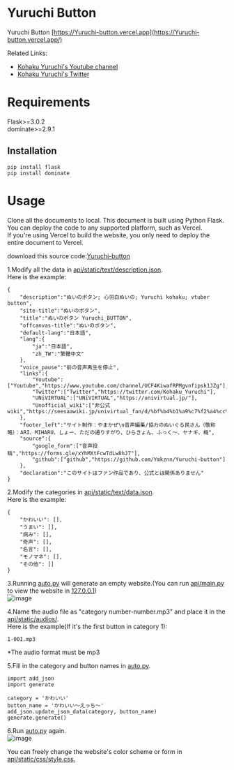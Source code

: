 # Yuruchi Button

Yuruchi Button [https://Yuruchi-button.vercel.app](https://Yuruchi-button.vercel.app/)

Related Links:
* [Kohaku Yuruchi's Youtube channel](https://www.youtube.com/channel/UCF4KiwafRPMgvnfipsk1JZg)
* [Kohaku Yuruchi's Twitter](https://twitter.com/Kohaku_Yuruchi)

# Requirements
Flask>=3.0.2  
dominate>=2.9.1

## Installation

`pip install flask`  
`pip install dominate`

# Usage
Clone all the documents to local.
This document is built using Python Flask. You can deploy the code to any supported platform, such as Vercel.  
If you're using Vercel to build the website, you only need to deploy the entire document to Vercel.

download this source code:[Yuruchi-button](https://github.com/Ymkznn/Yuruchi-button/archive/refs/heads/main.zip)  

1.Modify all the data in [api/static/text/description.json](https://github.com/Ymkznn/Yuruchi-button/blob/main/api/static/text/description.json).  
Here is the example:  
```
{
    "description":"ぬいのボタン; 心羽白ぬいの; Yuruchi kohaku; vtuber button",
    "site-title":"ぬいのボタン",
    "title":"ぬいのボタン Yuruchi_BUTTON",
    "offcanvas-title":"ぬいのボタン",
    "default-lang":"日本語",
    "lang":{
        "ja":"日本語",
        "zh_TW":"繁體中文"
    },
    "voice_pause":"前の音声再生を停止",
    "links":{
        "Youtube":["Youtube","https://www.youtube.com/channel/UCF4KiwafRPMgvnfipsk1JZg"],
        "Twitter":["Twitter","https://twitter.com/Kohaku_Yuruchi"],
        "UNiVIRTUAL":["UNiVIRTUAL","https://univirtual.jp/"],
        "Unofficial_wiki":["非公式wiki","https://seesaawiki.jp/univirtual_fan/d/%bf%b4%b1%a9%c7%f2%a4%cc%a4%a4%a4%ce"]
    },
    "footer_left":"サイト制作：やまかぜ\n音声編集/協力のぬいぐる民さん（敬称略）：ARI、MIHARU、しょー、ただの通りすがり、ひらきょん、ふっく～、ヤナギ、梅",
    "source":{
        "google_form":["音声投稿","https://forms.gle/xYhMXtFcwTdLw8hJ7"],
        "github":["github","https://github.com/Ymkznn/Yuruchi-button"]
    },
    "declaration":"このサイトはファン作品であり、公式とは関係ありません"
}
```  

2.Modify the categories in [api/static/text/data.json](https://github.com/Ymkznn/Yuruchi-button/blob/main/api/static/text/data.json).  
Here is the example:  
```
{
    "かわいい": [],
    "うまい": [],
    "病み": [],
    "奇声": [],
    "名言": [],
    "モノマネ": [],
    "その他": []
}
```

3.Running [auto.py](https://github.com/Ymkznn/Yuruchi-button/blob/main/auto.py) will generate an empty website.(You can run [api/main.py](https://github.com/Ymkznn/Yuruchi-button/blob/main/api/main.py) to view the website in [127.0.0.1](http://127.0.0.1:5000/))  
![image](https://github.com/Ymkznn/Yuruchi-button/blob/main/readme_photo/step3.png)

4.Name the audio file as "category number-number.mp3" and place it in the [api/static/audios/](https://github.com/Ymkznn/Yuruchi-button/tree/main/api/static/audios).  
Here is the example(If it's the first button in category 1):  
```
1-001.mp3
```
*The audio format must be mp3

5.Fill in the category and button names in [auto.py](https://github.com/Ymkznn/Yuruchi-button/blob/main/auto.py).  
```
import add_json
import generate

category = 'かわいい'
button_name = 'かわいい～えっち～'
add_json.update_json_data(category, button_name)
generate.generate()
```

6.Run [auto.py](https://github.com/Ymkznn/Yuruchi-button/blob/main/auto.py) again.  
![image](https://github.com/Ymkznn/Yuruchi-button/blob/main/readme_photo/step6.png)

You can freely change the website's color scheme or form in [api/static/css/style.css.](https://github.com/Ymkznn/Yuruchi-button/blob/main/api/static/css/style.css)
